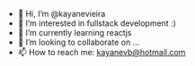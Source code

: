 - 👋 Hi, I’m @kayanevieira
- 👀 I’m interested in fullstack development :)
- 🌱 I’m currently learning reactjs
- 💞️ I’m looking to collaborate on ...
- 📫 How to reach me: kayanevb@hotmail.com

<!---
kayanevieira/kayanevieira is a ✨ special ✨ repository because its `README.md` (this file) appears on your GitHub profile.
You can click the Preview link to take a look at your changes.
--->
